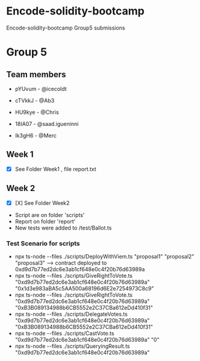 # Encode-solidity-bootcamp
Encode-solidity-bootcamp Group5 submissions

# Group 5 

## **Team members**
* pYUvum -  @icecoldt 

* cTVkkJ - @Ab3 

* HU9kye - @Chris 

* 18IA07 - @saad.igueninni 

* Ik3gH6 - @Merc 

## Week 1
- [X]  See Folder Week1 , file report.txt

## Week 2
- [X]  [X]  See Folder Week2
- Script are on folder 'scripts'
- Report on folder 'report'
- New tests were added to /test/Ballot.ts

### Test Scenario for scripts

- npx ts-node --files ./scripts/DeployWithViem.ts "proposal1" "proposal2" "proposal3"
    --> contract deployed to 0xd9d7b77ed2dc6e3ab1cf648e0c4f20b76d63989a	 
- npx ts-node --files ./scripts/GiveRightToVote.ts "0xd9d7b77ed2dc6e3ab1cf648e0c4f20b76d63989a" "0x1d3e983aBA5c5AA500a68196d6E2e7254973C8c9" 
- npx ts-node --files ./scripts/GiveRightToVote.ts "0xd9d7b77ed2dc6e3ab1cf648e0c4f20b76d63989a" "0xB3B089134988b6CB5552e2C37CBa612eDd410f31" 
- npx ts-node --files ./scripts/DelegateVotes.ts "0xd9d7b77ed2dc6e3ab1cf648e0c4f20b76d63989a"  "0xB3B089134988b6CB5552e2C37CBa612eDd410f31" 
- npx ts-node --files ./scripts/CastVote.ts "0xd9d7b77ed2dc6e3ab1cf648e0c4f20b76d63989a" "0" 
- npx ts-node --files ./scripts/QueryingResult.ts "0xd9d7b77ed2dc6e3ab1cf648e0c4f20b76d63989a"
